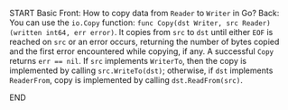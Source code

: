 START
Basic
Front: How to copy data from `Reader` to `Writer` in Go?
Back: 
You can use the `io.Copy` function: `func Copy(dst Writer, src Reader) (written int64, err error)`.
It copies from `src` to `dst` until either `EOF` is reached on `src` or an error occurs, returning the number of bytes copied and the first error encountered while copying, if any. A successful `Copy` returns `err == nil`.
If `src` implements `WriterTo`, then the copy is implemented by calling `src.WriteTo(dst)`; otherwise, if `dst` implements `ReaderFrom`, copy is implemented by calling `dst.ReadFrom(src)`.
<!--ID: 1745299611376-->
END
